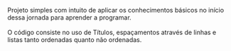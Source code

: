 Projeto simples com intuito de aplicar os conhecimentos básicos no início dessa jornada para aprender a programar.<br><br>
O código consiste no uso de Títulos, espaçamentos através de linhas e listas tanto ordenadas quanto não ordenadas.